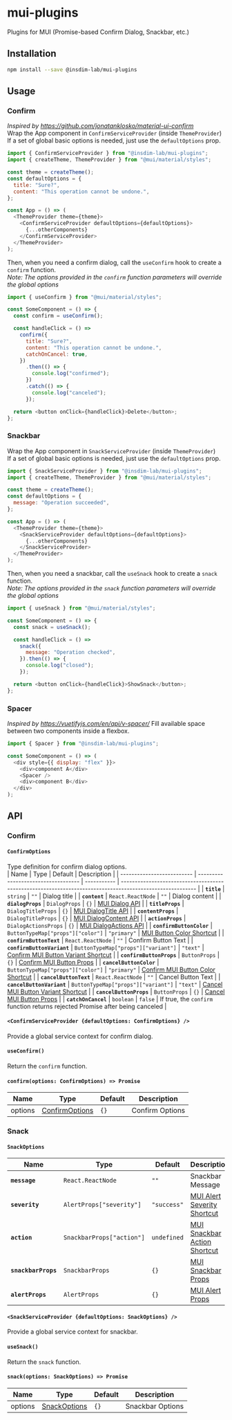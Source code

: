 # mui-plugins

Plugins for MUI (Promise-based Confirm Dialog, Snackbar, etc.)

## Installation

```sh
npm install --save @insdim-lab/mui-plugins
```

## Usage

### Confirm

_Inspired by https://github.com/jonatanklosko/material-ui-confirm_  
Wrap the App component in `ConfirmServiceProvider` (inside `ThemeProvider`)  
If a set of global basic options is needed, just use the `defaultOptions` prop.

```js
import { ConfirmServiceProvider } from "@insdim-lab/mui-plugins";
import { createTheme, ThemeProvider } from "@mui/material/styles";

const theme = createTheme();
const defaultOptions = {
  title: "Sure?",
  content: "This operation cannot be undone.",
};

const App = () => (
  <ThemeProvider theme={theme}>
    <ConfirmServiceProvider defaultOptions={defaultOptions}>
      {...otherComponents}
    </ConfirmServiceProvider>
  </ThemeProvider>
);
```

Then, when you need a confirm dialog, call the `useConfirm` hook to create a `confirm` function.  
_Note: The options provided in the `confirm` function parameters will override the global options_

```js
import { useConfirm } from "@mui/material/styles";

const SomeComponent = () => {
  const confirm = useConfirm();

  const handleClick = () =>
    confirm({
      title: "Sure?",
      content: "This operation cannot be undone.",
      catchOnCancel: true,
    })
      .then(() => {
        console.log("confirmed");
      })
      .catch(() => {
        console.log("canceled");
      });

  return <button onClick={handleClick}>Delete</button>;
};
```

### Snackbar

Wrap the App component in `SnackServiceProvider` (inside `ThemeProvider`)  
If a set of global basic options is needed, just use the `defaultOptions` prop.

```js
import { SnackServiceProvider } from "@insdim-lab/mui-plugins";
import { createTheme, ThemeProvider } from "@mui/material/styles";

const theme = createTheme();
const defaultOptions = {
  message: "Operation succeeded",
};

const App = () => (
  <ThemeProvider theme={theme}>
    <SnackServiceProvider defaultOptions={defaultOptions}>
      {...otherComponents}
    </SnackServiceProvider>
  </ThemeProvider>
);
```

Then, when you need a snackbar, call the `useSnack` hook to create a `snack` function.  
_Note: The options provided in the `snack` function parameters will override the global options_

```js
import { useSnack } from "@mui/material/styles";

const SomeComponent = () => {
  const snack = useSnack();

  const handleClick = () =>
    snack({
      message: "Operation checked",
    }).then(() => {
      console.log("closed");
    });

  return <button onClick={handleClick}>ShowSnack</button>;
};
```

### Spacer

_Inspired by https://vuetifyjs.com/en/api/v-spacer/_
Fill available space between two components inside a flexbox.

```js
import { Spacer } from "@insdim-lab/mui-plugins";

const SomeComponent = () => (
  <div style={{ display: "flex" }}>
    <div>component A</div>
    <Spacer />
    <div>component B</div>
  </div>
);
```

## API

### Confirm

#### `ConfirmOptions`

Type definition for confirm dialog options.  
| Name                       | Type                                | Default     | Description                                                                                               |
| -------------------------- | ----------------------------------- | ----------- | --------------------------------------------------------------------------------------------------------- |
| **`title`**                | `string`                            | `""`        | Dialog title                                                                                              |
| **`content`**              | `React.ReactNode`                   | `""`        | Dialog content                                                                                            |
| **`dialogProps`**          | `DialogProps`                       | `{}`        | [MUI Dialog API](https://mui.com/material-ui/api/dialog/)                                                 |
| **`titleProps`**           | `DialogTitleProps`                  | `{}`        | [MUI DialogTitle API](https://mui.com/material-ui/api/dialog-title/)                                      |
| **`contentProps`**         | `DialogTitleProps`                  | `{}`        | [MUI DialogContent API](https://mui.com/material-ui/api/dialog-content/)                                  |
| **`actionProps`**          | `DialogActionsProps`                | `{}`        | [MUI DialogActions API](https://mui.com/material-ui/api/dialog-actions/)                                  |
| **`confirmButtonColor`**   | `ButtonTypeMap["props"]["color"]`   | `"primary"` | [MUI Button Color Shortcut](https://mui.com/material-ui/customization/palette/#adding-new-colors)         |
| **`confirmButtonText`**    | `React.ReactNode`                   | `""`        | Confirm Button Text                                                                                       |
| **`confirmButtonVariant`** | `ButtonTypeMap["props"]["variant"]` | `"text"`    | [Confirm MUI Button Variant Shortcut](https://mui.com/material-ui/api/button/)                            |
| **`confirmButtonProps`**   | `ButtonProps`                       | `{}`        | [Confirm MUI Button Props](https://mui.com/material-ui/api/button/)                                       |
| **`cancelButtonColor`**    | `ButtonTypeMap["props"]["color"]`   | `"primary"` | [Confirm MUI Button Color Shortcut](https://mui.com/material-ui/customization/palette/#adding-new-colors) |
| **`cancelButtonText`**     | `React.ReactNode`                   | `""`        | Cancel Button Text                                                                                        |
| **`cancelButtonVariant`**  | `ButtonTypeMap["props"]["variant"]` | `"text"`    | [Cancel MUI Button Variant Shortcut](https://mui.com/material-ui/api/button/)                             |
| **`cancelButtonProps`**    | `ButtonProps`                       | `{}`        | [Cancel MUI Button Props](https://mui.com/material-ui/api/button/)                                        |
| **`catchOnCancel`**        | `boolean`                           | `false`     | If true, the `confirm` function returns rejected Promise after being canceled                             |

#### `<ConfirmServiceProvider {defaultOptions: ConfirmOptions} />`
Provide a global service context for confirm dialog.

#### `useConfirm()`
Return the `confirm` function.

#### `confirm(options: ConfirmOptions) => Promise`
| Name    | Type                                  | Default | Description     |
| ------- | ------------------------------------- | ------- | --------------- |
| options | [ConfirmOptions](####confirm-options) | `{}`    | Confirm Options |

### Snack

#### `SnackOptions`
| Name                | Type                      | Default     | Description                                                               |
| ------------------- | ------------------------- | ----------- | ------------------------------------------------------------------------- |
| **`message`**       | `React.ReactNode`         | `""`        | Snackbar Message                                                          |
| **`severity`**      | `AlertProps["severity"]`  | `"success"` | [MUI Alert Severity Shortcut](https://mui.com/material-ui/api/alert/)     |
| **`action`**        | `SnackbarProps["action"]` | `undefined` | [MUI Snackbar Action Shortcut](https://mui.com/material-ui/api/snackbar/) |
| **`snackbarProps`** | `SnackbarProps`           | `{}`        | [MUI Snackbar Props](https://mui.com/material-ui/api/snackbar/)           |
| **`alertProps`**    | `AlertProps`              | `{}`        | [MUI Alert Props](https://mui.com/material-ui/api/alert/)                 |

#### `<SnackServiceProvider {defaultOptions: SnackOptions} />`
Provide a global service context for snackbar.

#### `useSnack()`
Return the `snack` function.

#### `snack(options: SnackOptions) => Promise`
| Name    | Type                              | Default | Description      |
| ------- | --------------------------------- | ------- | ---------------- |
| options | [SnackOptions](####snack-options) | `{}`    | Snackbar Options |
